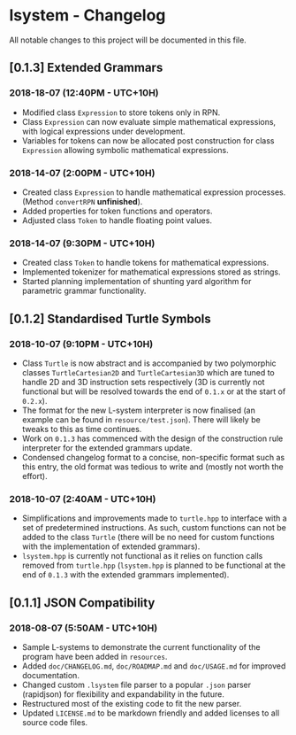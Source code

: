 # **lsystem** - Changelog
All notable changes to this project will be documented in this file.

## [0.1.3] Extended Grammars

### 2018-18-07 (12:40PM - UTC+10H)
- Modified class `Expression` to store tokens only in RPN.
- Class `Expression` can now evaluate simple mathematical expressions, with logical expressions under development.
- Variables for tokens can now be allocated post construction for class `Expression` allowing symbolic mathematical expressions.

### 2018-14-07 (2:00PM - UTC+10H)
- Created class `Expression` to handle mathematical expression processes. (Method `convertRPN` **unfinished**).
- Added properties for token functions and operators.
- Adjusted class `Token` to handle floating point values.

### 2018-14-07 (9:30PM - UTC+10H)
- Created class `Token` to handle tokens for mathematical expressions.
- Implemented tokenizer for mathematical expressions stored as strings.
- Started planning implementation of shunting yard algorithm for parametric grammar functionality.

## [0.1.2] Standardised Turtle Symbols

### 2018-10-07 (9:10PM - UTC+10H)

- Class `Turtle` is now abstract and is accompanied by two polymorphic classes `TurtleCartesian2D` and `TurtleCartesian3D` which are tuned to handle 2D and 3D instruction sets respectively (3D is currently not functional but will be resolved towards the end of `0.1.x` or at the start of `0.2.x`).
- The format for the new L-system interpreter is now finalised (an example can be found in `resource/test.json`). There will likely be tweaks to this as time continues.
- Work on `0.1.3` has commenced with the design of the construction rule interpreter for the extended grammars update.
- Condensed changelog format to a concise, non-specific format such as this entry, the old format was tedious to write and (mostly not worth the effort).

### 2018-10-07 (2:40AM - UTC+10H)

- Simplifications and improvements made to `turtle.hpp` to interface with a set of predetermined instructions. As such, custom functions can not be added to the class `Turtle` (there will be no need for custom functions with the implementation of extended grammars).
- `lsystem.hpp` is currently not functional as it relies on function calls removed from `turtle.hpp` (`lsystem.hpp` is planned to be functional at the end of `0.1.3` with the extended grammars implemented).

## [0.1.1] JSON Compatibility

### 2018-08-07 (5:50AM - UTC+10H)

- Sample L-systems to demonstrate the current functionality of the program have been added in `resources`.
- Added `doc/CHANGELOG.md`, `doc/ROADMAP.md` and `doc/USAGE.md` for improved documentation.
- Changed custom `.lsystem` file parser to a popular `.json` parser (rapidjson) for flexibility and expandability in the future.
- Restructured most of the existing code to fit the new parser.
- Updated `LICENSE.md` to be markdown friendly and added licenses to all source code files.
